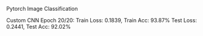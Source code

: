 Pytorch Image Classification 

Custom CNN
Epoch 20/20:
Train Loss: 0.1839, Train Acc: 93.87%
Test Loss: 0.2441, Test Acc: 92.02%
